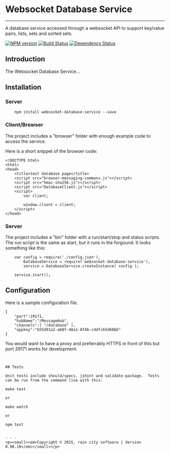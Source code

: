 # Websocket Database Service
- - -

A database service accessed through a websocket API to support key/value pairs, lists, sets and sorted sets.

[![NPM version](https://badge.fury.io/js/websocket-database-service.svg)](http://badge.fury.io/js/websocket-database-service) [![Build Status](https://travis-ci.org/darrylwest/websocket-database-service.svg?branch=master)](https://travis-ci.org/darrylwest/websocket-database-service) [![Dependency Status](https://david-dm.org/darrylwest/websocket-database-service.svg)](https://david-dm.org/darrylwest/websocket-database-service)

## Introduction

The Websocket Database Service...

## Installation

### Server

~~~
	npm install websocket-database-service --save
~~~

### Client/Browser

The project includes a "browser" folder with enough example code to access the service.

Here is a short snippet of the browser code:

~~~
<!DOCTYPE html>
<html>
<head>
    <title>test database page</title>
    <script src="browser-messaging-commons.js"></script>
    <script src="hmac-sha256.js"></script>
    <script src="DatabaseClient.js"></script>
    <script>
        var client;

        window.client = client;
    </script>
</head>
~~~


### Server

The project includes a "bin" folder with a run/start/stop and status scripts.  The run script is the same as start, but it runs in the forgound.  It looks something like this:

~~~
	var config = require('./config.json'),
    	DatabaseService = require('websocket-database-service'),
        service = DatabaseService.createInstance( config );

    service.start();
~~~

## Configuration

Here is a sample configuration file.

~~~
{
    "port":29171,
    "hubName":"/MessageHub",
    "channels":[ "/database" ],
    "appkey":"b55d91a2-a68f-48a1-8f4b-c4dfc65d60bb"
}
~~~

You would want to have a proxy and preferrably HTTPS in front of this but port 29171 works for development.

~~~


## Tests

Unit tests include should/specs, jshint and validate-package.  Tests can be run from the command line with this:

~~~
    make test

    or

    make watch

	or
	
	npm test
~~~

- - -
<p><small><em>Copyright © 2015, rain city software | Version 0.90.10</em></small></p>
